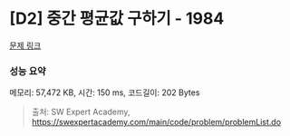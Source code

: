 # [D2] 중간 평균값 구하기 - 1984 

[문제 링크](https://swexpertacademy.com/main/code/problem/problemDetail.do?contestProbId=AV5Pw_-KAdcDFAUq) 

### 성능 요약

메모리: 57,472 KB, 시간: 150 ms, 코드길이: 202 Bytes



> 출처: SW Expert Academy, https://swexpertacademy.com/main/code/problem/problemList.do